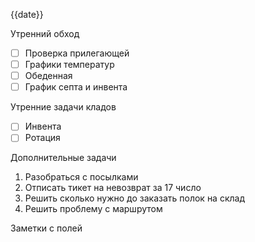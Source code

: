{{date}}


Утренний обход

- [ ] Проверка прилегающей
- [ ] Графики температур
- [ ] Обеденная
- [ ] График септа и инвента

Утренние задачи кладов
- [ ] Инвента
- [ ] Ротация

Дополнительные задачи

1. Разобраться с посылками
2. Отписать тикет на невозврат за 17 число
3. Решить сколько нужно до заказать полок на склад
4. Решить проблему с маршрутом 

Заметки с полей

  